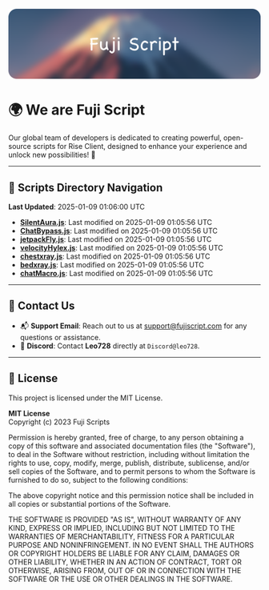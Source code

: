 ![Banner](.github/b.webp)

# 🌍 **We are Fuji Script**

Our global team of developers is dedicated to creating powerful, open-source scripts for Rise Client, designed to enhance your experience and unlock new possibilities! 🌟

---
<!-- SCRIPTS_NAVIGATION_START -->
## 📂 **Scripts Directory Navigation**

**Last Updated**: 2025-01-09 01:06:00 UTC

- **[SilentAura.js](scripts/SilentAura.js)**: Last modified on 2025-01-09 01:05:56 UTC
- **[ChatBypass.js](scripts/ChatBypass.js)**: Last modified on 2025-01-09 01:05:56 UTC
- **[jetpackFly.js](scripts/jetpackFly.js)**: Last modified on 2025-01-09 01:05:56 UTC
- **[velocityHylex.js](scripts/velocityHylex.js)**: Last modified on 2025-01-09 01:05:56 UTC
- **[chestxray.js](scripts/chestxray.js)**: Last modified on 2025-01-09 01:05:56 UTC
- **[bedxray.js](scripts/bedxray.js)**: Last modified on 2025-01-09 01:05:56 UTC
- **[chatMacro.js](scripts/chatMacro.js)**: Last modified on 2025-01-09 01:05:56 UTC

<!-- SCRIPTS_NAVIGATION_END -->

---

## 💬 **Contact Us**  
- 📬 **Support Email**: Reach out to us at [support@fujiscript.com](mailto:support@fujiscript.com) for any questions or assistance.  
- 💬 **Discord**: Contact **Leo728** directly at `Discord@leo728`.

---

## 📜 **License**

This project is licensed under the MIT License.  

**MIT License**  
Copyright (c) 2023 Fuji Scripts  

Permission is hereby granted, free of charge, to any person obtaining a copy of this software and associated documentation files (the "Software"), to deal in the Software without restriction, including without limitation the rights to use, copy, modify, merge, publish, distribute, sublicense, and/or sell copies of the Software, and to permit persons to whom the Software is furnished to do so, subject to the following conditions:  

The above copyright notice and this permission notice shall be included in all copies or substantial portions of the Software.  

THE SOFTWARE IS PROVIDED "AS IS", WITHOUT WARRANTY OF ANY KIND, EXPRESS OR IMPLIED, INCLUDING BUT NOT LIMITED TO THE WARRANTIES OF MERCHANTABILITY, FITNESS FOR A PARTICULAR PURPOSE AND NONINFRINGEMENT. IN NO EVENT SHALL THE AUTHORS OR COPYRIGHT HOLDERS BE LIABLE FOR ANY CLAIM, DAMAGES OR OTHER LIABILITY, WHETHER IN AN ACTION OF CONTRACT, TORT OR OTHERWISE, ARISING FROM, OUT OF OR IN CONNECTION WITH THE SOFTWARE OR THE USE OR OTHER DEALINGS IN THE SOFTWARE.  
